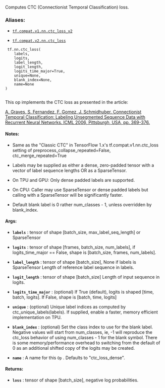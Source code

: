 Computes CTC (Connectionist Temporal Classification) loss.



### Aliases:

- [ `tf.compat.v1.nn.ctc_loss_v2` ](/api_docs/python/tf/nn/ctc_loss)

- [ `tf.compat.v2.nn.ctc_loss` ](/api_docs/python/tf/nn/ctc_loss)



```
 tf.nn.ctc_loss(
    labels,
    logits,
    label_length,
    logit_length,
    logits_time_major=True,
    unique=None,
    blank_index=None,
    name=None
)
 
```

This op implements the CTC loss as presented in the article:

<a href="http://www.cs.toronto.edu/%7Egraves/icml_2006.pdf">A. Graves, S. Fernandez, F. Gomez, J. Schmidhuber.
Connectionist Temporal Classification: Labeling Unsegmented Sequence Data
with Recurrent Neural Networks. ICML 2006, Pittsburgh, USA,
pp. 369-376.</a>



#### Notes:

- Same as the "Classic CTC" in TensorFlow 1.x's tf.compat.v1.nn.ctc_loss
setting of preprocess_collapse_repeated=False, ctc_merge_repeated=True

- Labels may be supplied as either a dense, zero-padded tensor with a
vector of label sequence lengths OR as a SparseTensor.

- On TPU and GPU: Only dense padded labels are supported.

- On CPU: Caller may use SparseTensor or dense padded labels but calling with
a SparseTensor will be significantly faster.

- Default blank label is 0 rather num_classes - 1, unless overridden by
blank_index.



#### Args:

- **`labels`** : tensor of shape [batch_size, max_label_seq_length] or SparseTensor

- **`logits`** : tensor of shape [frames, batch_size, num_labels], if
logits_time_major == False, shape is [batch_size, frames, num_labels].

- **`label_length`** : tensor of shape [batch_size], None if labels is SparseTensor
Length of reference label sequence in labels.

- **`logit_length`** : tensor of shape [batch_size] Length of input sequence in
logits.

- **`logits_time_major`** : (optional) If True (default), logits is shaped [time,
batch, logits]. If False, shape is [batch, time, logits]

- **`unique`** : (optional) Unique label indices as computed by
ctc_unique_labels(labels).  If supplied, enable a faster, memory efficient
implementation on TPU.

- **`blank_index`** : (optional) Set the class index to use for the blank label.
Negative values will start from num_classes, ie, -1 will reproduce the
ctc_loss behavior of using num_classes - 1 for the blank symbol. There is
some memory/performance overhead to switching from the default of 0 as an
additional shifted copy of the logits may be created.

- **`name`** : A name for this  `Op` . Defaults to "ctc_loss_dense".



#### Returns:

- **`loss`** : tensor of shape [batch_size], negative log probabilities.


